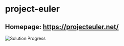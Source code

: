 # project-euler
Homepage: https://projecteuler.net/
---
![Solution Progress](https://projecteuler.net/profile/jonathan.campbell.png)
